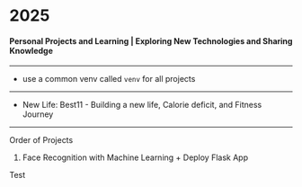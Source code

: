 # 2025
#### Personal Projects and Learning | Exploring New Technologies and Sharing Knowledge

---

- use a common venv called `venv` for all projects

--- 

- New Life: Best11 -  Building a new life, Calorie deficit, and Fitness Journey

---
Order of Projects

1. Face Recognition with Machine Learning + Deploy Flask App


Test
